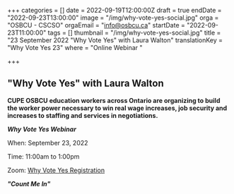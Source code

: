 +++
categories = []
date = 2022-09-19T12:00:00Z
draft = true
endDate = "2022-09-23T13:00:00"
image = "/img/why-vote-yes-social.jpg"
orga = "OSBCU - CSCSO"
orgaEmail = "info@osbcu.ca"
startDate = "2022-09-23T11:00:00"
tags = []
thumbnail = "/img/why-vote-yes-social.jpg"
title = "23 September 2022 \"Why Vote Yes\" with Laura Walton"
translationKey = "Why Vote Yes 23"
where = "Online Webinar "

+++
## "Why Vote Yes" with Laura Walton

**CUPE OSBCU education workers across Ontario are organizing to build the worker power necessary to win real wage increases, job security and increases to staffing and services in negotiations.**

**_Why Vote Yes Webinar_**

When: September 23, 2022

Time: 11:00am to 1:00pm

Zoom: [Why Vote Yes Registration](https://us02web.zoom.us/webinar/register/WN_Eli2YaqCQHil8RFZFz7S9A)

**_"Count Me In"_**